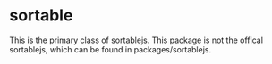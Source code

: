 # sortable

This is the primary class of sortablejs. This package is not the offical sortablejs, which can be found in packages/sortablejs.
